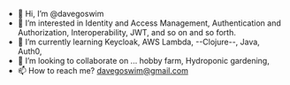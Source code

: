 - 👋 Hi, I’m @davegoswim
- 👀 I’m interested in Identity and Access Management, Authentication and Authorization, Interoperability, JWT, and so on and so forth.
- 🌱 I’m currently learning Keycloak, AWS Lambda, --Clojure--, Java, Auth0,
- 💞️ I’m looking to collaborate on ... hobby farm, Hydroponic gardening,
- 📫 How to reach me? davegoswim@gmail.com

<!---
davegoswim/davegoswim is a ✨ special ✨ repository because its `README.md` (this file) appears on your GitHub profile.
You can click the Preview link to take a look at your changes.
--->
